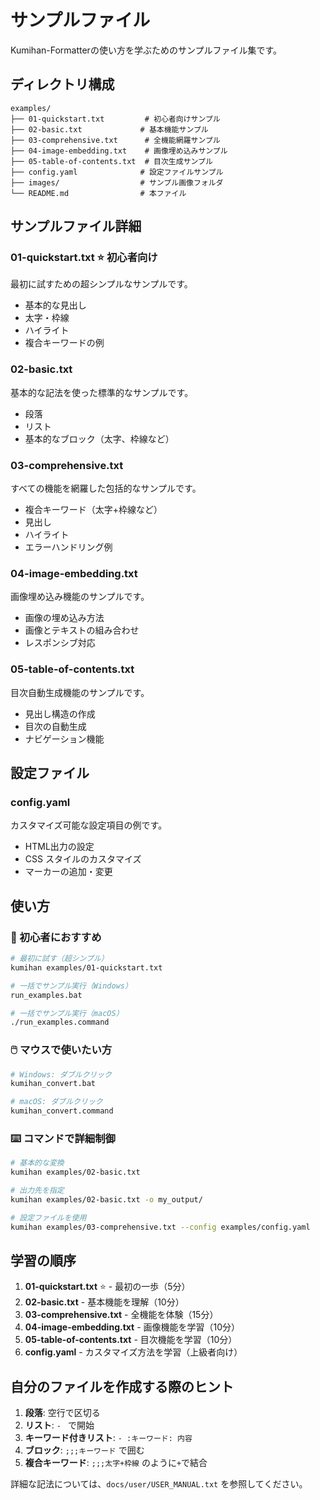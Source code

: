 # サンプルファイル

Kumihan-Formatterの使い方を学ぶためのサンプルファイル集です。

## ディレクトリ構成

```
examples/
├── 01-quickstart.txt         # 初心者向けサンプル
├── 02-basic.txt             # 基本機能サンプル  
├── 03-comprehensive.txt      # 全機能網羅サンプル
├── 04-image-embedding.txt    # 画像埋め込みサンプル
├── 05-table-of-contents.txt  # 目次生成サンプル
├── config.yaml              # 設定ファイルサンプル
├── images/                  # サンプル画像フォルダ
└── README.md                # 本ファイル
```

## サンプルファイル詳細

### 01-quickstart.txt ⭐ 初心者向け
最初に試すための超シンプルなサンプルです。

- 基本的な見出し
- 太字・枠線
- ハイライト
- 複合キーワードの例

### 02-basic.txt
基本的な記法を使った標準的なサンプルです。

- 段落
- リスト
- 基本的なブロック（太字、枠線など）

### 03-comprehensive.txt
すべての機能を網羅した包括的なサンプルです。

- 複合キーワード（太字+枠線など）
- 見出し
- ハイライト
- エラーハンドリング例

### 04-image-embedding.txt
画像埋め込み機能のサンプルです。

- 画像の埋め込み方法
- 画像とテキストの組み合わせ
- レスポンシブ対応

### 05-table-of-contents.txt  
目次自動生成機能のサンプルです。

- 見出し構造の作成
- 目次の自動生成
- ナビゲーション機能

## 設定ファイル

### config.yaml
カスタマイズ可能な設定項目の例です。

- HTML出力の設定
- CSS スタイルのカスタマイズ
- マーカーの追加・変更

## 使い方

### 🎯 初心者におすすめ
```bash
# 最初に試す（超シンプル）
kumihan examples/01-quickstart.txt

# 一括でサンプル実行（Windows）
run_examples.bat

# 一括でサンプル実行（macOS）
./run_examples.command
```

### 🖱️ マウスで使いたい方
```bash
# Windows: ダブルクリック
kumihan_convert.bat

# macOS: ダブルクリック
kumihan_convert.command
```

### ⌨️ コマンドで詳細制御
```bash
# 基本的な変換
kumihan examples/02-basic.txt

# 出力先を指定
kumihan examples/02-basic.txt -o my_output/

# 設定ファイルを使用
kumihan examples/03-comprehensive.txt --config examples/config.yaml
```

## 学習の順序

1. **01-quickstart.txt** ⭐ - 最初の一歩（5分）
2. **02-basic.txt** - 基本機能を理解（10分）  
3. **03-comprehensive.txt** - 全機能を体験（15分）
4. **04-image-embedding.txt** - 画像機能を学習（10分）
5. **05-table-of-contents.txt** - 目次機能を学習（10分）
6. **config.yaml** - カスタマイズ方法を学習（上級者向け）

## 自分のファイルを作成する際のヒント

1. **段落**: 空行で区切る
2. **リスト**: `- ` で開始
3. **キーワード付きリスト**: `- :キーワード: 内容`
4. **ブロック**: `;;;キーワード` で囲む
5. **複合キーワード**: `;;;太字+枠線` のように`+`で結合

詳細な記法については、`docs/user/USER_MANUAL.txt` を参照してください。